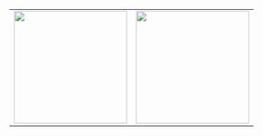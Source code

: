 | | |
| :--- | ---: |
| <img src="https://github-readme-stats.vercel.app/api?username=wulongshe" height="200" /> | <img src="https://github-readme-stats.vercel.app/api/top-langs/?username=wulongshe&layout=compact" height="200"  /> |

<!--
**wulongshe/wulongshe** is a ✨ _special_ ✨ repository because its `README.md` (this file) appears on your GitHub profile.

Here are some ideas to get you started:

- 🔭 I’m currently working on ...
- 🌱 I’m currently learning ...
- 👯 I’m looking to collaborate on ...
- 🤔 I’m looking for help with ...
- 💬 Ask me about ...
- 📫 How to reach me: ...
- 😄 Pronouns: ...
- ⚡ Fun fact: ...
-->
